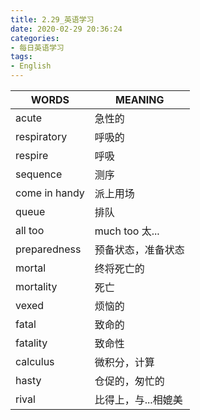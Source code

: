 ```yaml
---
title: 2.29_英语学习
date: 2020-02-29 20:36:24
categories: 
- 每日英语学习
tags:
- English
---
```


| WORDS         | MEANING             |
| ------------- | ------------------- |
| acute         | 急性的              |
| respiratory   | 呼吸的              |
| respire       | 呼吸                |
| sequence      | 测序                |
| come in handy | 派上用场            |
| queue         | 排队                |
| all too       | much too 太...      |
| preparedness  | 预备状态，准备状态  |
| mortal        | 终将死亡的          |
| mortality     | 死亡                |
| vexed         | 烦恼的              |
| fatal         | 致命的              |
| fatality      | 致命性              |
| calculus      | 微积分，计算        |
| hasty         | 仓促的，匆忙的      |
| rival         | 比得上，与...相媲美 |

